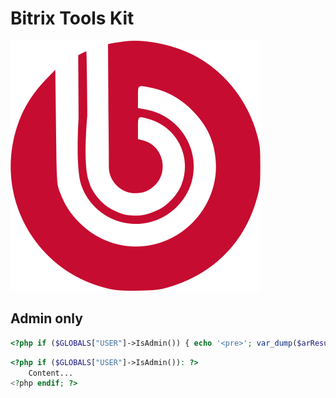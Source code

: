 # Bitrix Tools Kit

![bitrix](/docs/assets/images/bitrix.svg)

## Admin only
```php
<?php if ($GLOBALS["USER"]->IsAdmin()) { echo '<pre>'; var_dump($arResult); echo '</pre>'; } ?>
```

```php
<?php if ($GLOBALS["USER"]->IsAdmin()): ?>
    Content...
<?php endif; ?>
```
